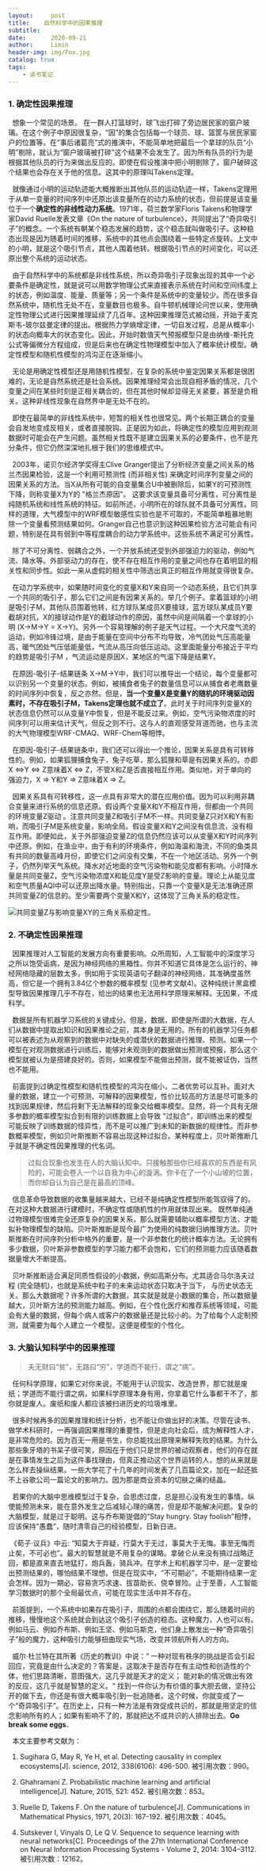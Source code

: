 ```yaml
---
layout:     post                  
title:    自然科学中的因果推理
subtitle: 
date:       2020-09-21
author:     Limin                    
header-img: img/Fox.jpg    
catalog: true                     
tags:                             
    - 读书笔记
---
```


### 1. 确定性因果推理

&nbsp; 想象一个常见的场景。 在一群人打篮球时，球飞出打碎了旁边居民家的窗户玻璃。在这个例子中原因很复杂，“因”的集合包括每一个球员、球、篮筐与居民家窗户的位置等。在“事后诸葛亮”式的推演中，不能简单地把最后一个拿球的队员“小明”剔除，就认为“窗户玻璃被打碎”这个结果不会发生了。因为所有队员的行为是根据其他队员的行为来做出反应的。即使在假设推演中把小明剔除了，窗户破碎这个结果也会存在关于他的信息。这其中的原理叫Takens定理。

&nbsp;  就像通过小明的运动轨迹能大概推断出其他队员的运动轨迹一样，Takens定理用于从单一变量的时间序列中还原出该变量所在的动力系统的状态，但前提是该变量位于一个**确定性的非线性动力系统**。1971年，荷兰数学家Floris Takens和物理学家David Ruelle发表文章《On the nature of turbulence》，共同提出了“奇异吸引子”的概念。一个系统有朝某个稳态发展的趋势，这个稳态就叫做吸引子。这种稳态出现是因为随着时间的推移，系统中的其他点会围绕着一些特定点旋转。上文中的小明，就是这个吸引节点，其他人围着他转。根据吸引节点的时间变化，可以还原出整个系统的运动状态。

&nbsp; 由于自然科学中的系统都是非线性系统，所以奇异吸引子现象出现的其中一个必要条件是确定性，就是说可以用数学物理公式来直接表示系统在时间和空间纬度上的状态，例如温度、能量、质量等；另一个条件是系统中的变量较少。而在很多自然系统中，随机性无处不在，变量数目也极多。自牛顿机械理论问世以来，使用确定性物理公式进行因果推理延续了几百年。这种因果推理范式被动摇，开始于麦克斯韦-玻尔兹曼定律的提出。根据热力学熵增定律，一切自发过程，总是从概率小的状态向概率大的状态变化。因此，开始时数值天气预报模型只是由纳维-斯托克公式等偏微分方程组成，但是后来也在确定性物理模型中加入了概率统计模型。确定性模型和随机性模型的鸿沟正在逐渐缩小。

&nbsp; 无论是用确定性模型还是用随机性模型，在复杂的系统中鉴定因果关系都是很困难的，无论是自然系统还是社会系统。因果推理经常会出现自相矛盾的情况，几个变量之间在某些时刻是正相关耦合的，但在其他时候却显得无关紧要，甚至是负相关。这种非线性现象在自然界中是无处不在的。

&nbsp; 即使在最简单的非线性系统中，短暂的相关性也很常见。两个长期正耦合的变量会自发地变成反相关，或者直接脱钩。正是因为如此，将确定性的模型应用到观测数据时可能会在产生问题。虽然相关性既不是建立因果关系的必要条件，也不是充分条件，但它仍然深深地扎根于我们的思维模式中。

&nbsp;  2003年，诺贝尔经济学奖得主Clive Granger提出了分析经济变量之间关系的格兰杰因果检验，这是一个利用可预测性 (而非相关性) 来确定时间序列变量之间的因果关系的方法。当X从所有可能的自变量集合U中被删除后，如果Y的可预测性下降，则称变量X为Y的 "格兰杰原因"。 这要求该变量具备可分离性，可分离性是纯随机系统和线性系统的特征。如前所述，小明所在的球队就不具备可分离性。同样的道理，大气模型中的WRF模型敏感性实验也是不可取的，不能简单粗暴地剔除一个变量看预测结果如何。Granger自己也意识到这种因果检验方法可能会有问题，特别是在具有弱到中等程度耦合的动力学系统中。这些系统不满足可分离性。

&nbsp;  除了不可分离性、弱耦合之外，一个开放系统还受到外部强迫力的驱动，例如气流、降水等。外部驱动力的存在，使不存在相互作用的变量之间也存在着明显的相关性和同步性。如此一来从虚假的相关性中筛选出真正的相互作用就变得很复杂。

&nbsp; 在动力学系统中，如果随时间变化的变量X和Y来自同一个动态系统，且它们共享一个共同的吸引子，那么它们之间是有因果关系的。举几个例子。拿着篮球的小明是吸引子M，其他队员围着他转，红方球队某成员X要接球，蓝方球队某成员Y要截胡对抗，X的接球动作是Y的截球动作的原因，虽然中间是间隔着一个拿球的小明 (X→M→Y = X→Y)。另外一个容易理解的例子是天气过程。一个大尺度气流的运动，例如冷锋过境，是由于能量在空间中分布不均导致，冷气团处气压高能量高，暖气团处气压低能量低，气流从高压向低压运动。这里面能量分布接近于平均的趋势是吸引子M ，气流运动是原因X，某地区的气温下降是结果Y。

&nbsp; 在原因-吸引子-结果链条 X→M→Y中，我们可以推导出一个结论，每个变量都可以识别另一个变量的状态。例如，被捕食者兔子的数量信息可以从捕食者老鹰数量的时间序列中恢复，反之亦然。但是，**当一个变量X是变量Y的随机的环境驱动因素时，不存在吸引子M，Takens定理也就不成立了**。此时关于时间序列变量X的状态信息仍然可以从变量Y中恢复，但是不能反过来。例如，空气污染物浓度的时间序列可以用来估计天气，但反之则不行。这与人的直观感受背道而驰，也与主流的大气物理模型WRF-CMAQ、WRF-Chem等相悖。

&nbsp;  在原因-吸引子-结果链条中，我们还可以得出一个推论，因果关系是具有可转移性的。例如，如果狐狸捕食兔子，兔子吃草，那么狐狸和草是有因果关系的。亦即X ⇔Y ⇔ Z意味着X ⇔ Z，不管X和Z是否直接相互作用。类似地，对于单向的强迫力，X ⇒ Y和Y ⇒ Z意味着X ⇒ Z。

&nbsp; 因果关系具有可转移性，这一点具有非常大的潜在应用价值。因为可以利用非耦合变量来进行系统的信息还原。假设两个变量X和Y不相互作用，但都由一个共同的环境变量Z驱动 。注意共同变量Z和吸引子M不一样。共同变量Z只对X和Y有影响，而吸引子M是系统变量，影响全局。假设变量X和Y之间没有信息流，没有相互作用。即便如此，关于外部强迫变量Z的信息仍然应该可以从变量X和Y时间序列中还原。例如，在渔业中，由于有利的环境条件，例如海温和海流，不同的鱼类具有共同的数量高峰月份，即使它们之间没有交集，不在一个地区活动。另外一个例子，仍然列举天气系统。降水对近地面的空气污染物和能见度都有影响。小时降水量是共同变量Z，空气污染物浓度X和能见度Y是受Z影响的变量。理论上从能见度和空气质量AQI中可以还原出降水量。特别指出，只靠一个变量X是无法准确还原共同变量Z的信息的。至少需要两个变量X和Y，这体现了三角关系的稳定性。

![共同变量Z与影响变量XY的三角关系稳定性。](https://upload-images.jianshu.io/upload_images/17085473-47151470da7ad60e.png?imageMogr2/auto-orient/strip%7CimageView2/2/w/1240)

### 2. 不确定性因果推理

&nbsp;  因果推理对人工智能的发展方向有重要影响。众所周知，人工智能中的深度学习之所以饱受诟病，是因为神经网络的黑箱性。你并不知道它具体是怎么运行的，神经网络隐藏的层数太多。例如用于实现英语句子翻译的神经网络，其准确度虽然高，但它是一个拥有3.84亿个参数的概率模型 (见参考文献4)。这种纯统计黑盒模型导致因果推理几乎不存在，给出的结果也无法用科学原理来解释。无因果，不成科学。

&nbsp;  数据是所有机器学习系统的关键成分。但是，数据，即使是所谓的大数据，在人们从数据中提取出知识和因果推论之前，其本身是无用的。所有的机器学习任务都可以被表述为从观察到的数据中对缺失的或潜伏的数据进行推理、预测。如果一个模型在对观测数据进行训练后，能够对未观测到的数据做出预测或预报，那么这个模型就被认为是搭建良好的。否则，如果模型不能做出预测，就不能被证伪，当然也不能用。

&nbsp;  前面提到过确定性模型和随机性模型的鸿沟在缩小，二者优势可以互补。面对大量的数据，建立一个可预测、可解释的因果模型，性价比较高的方法是尽可能多的找到因果规律，然后将剩下无法解释的现象交给概率模型。显然，将一个具有无限多参数的概率模型拟合到有限的训练数据上会导致 "过拟合"，即训练出来的模型可能反映了训练数据的怪异性，而不是可以推广到未知的新数据的规律性。而非参数概率模型，例如贝叶斯推断不容易出现这种过拟合。某种程度上，贝叶斯推断几乎就是不确定性因果推理的代名词。

> 过拟合现象也发生在人的大脑认知中。只接触那些你已经喜欢的东西是有风险的，可能会卷入一个以自我为中心的漩涡。你卡在了一个小山坡的位置，而你却自认为自己是在最高的顶峰。

&nbsp; 信息革命导致数据的收集量越来越大，已经不是纯确定性模型所能驾驭得了的。在对这种大数据进行建模时，不确定性或随机性的作用就体现出来。 既然单纯通过物理模型很难完全还原复杂的因果关系，那么就需要辅助以概率模型方法，才能拟补物理模型的缺陷。贝叶斯推断是现今最广为使用的纯数据归纳推理方法。贝叶斯推断在时间序列分析中格外的重要，是一个非参数化的统计概率方法。无论拥有多少数据，贝叶斯非参数模型的学习能力都不会饱和，它们的预测能力应该随着数据量增大不断提高。

&nbsp;  贝叶斯推断适合满足同质性假设的小数据，例如高斯分布。尤其适合马尔洛夫过程 (完全随机)，也就是系统中粒子的未来运动状态只取决于当下， 与历史状态无关。那么大数据呢？许多所谓的大数据，其实就是就是小数据的集合，所以数据量越大，贝叶斯方法的预测能力越高。例如，在个性化医疗和推荐系统等领域，可能会有大量的数据，但每个病人或客户的数据量还是比较小的。为了给每个人定制预测，就需要为每个人建立一个模型。这便是模型的个性化。

### 3. 大脑认知科学中的因果推理

> 夫无财曰“贫”，无路曰“穷”，学道而不能行，谓之“病”。

&nbsp;  任何科学原理，如果它对你来说，不能用于认识现实、改造世界，那它就是废纸；学道而不能行谓之病，如果科学原理本身有用，你拿着它什么事都干不了，那你就是废人。废纸和废人都应该被扫进历史的垃圾堆里。

&nbsp;  很多时候再多的因果推理和统计分析，也不能让你做出好的决策。尽管在读书、做学术科研时，一再强调因果推理的重要性，但是走向社会后，成为解释性人才，是非常危险的。因为百无一用是书生，你总能找出原理来解释失败的结果。为什么那些象牙塔的书呆子很可笑，原因在于他们只是世界的被动观察者，他们的存在就是在事情发生之后为这件事找理由，但真正推动这个世界运转的人，想的从来就是怎么样去操纵结果。一些大学花了十几年的时间发表了几百篇论文，加在一起还抵不上谷歌公司一篇论文的影响力。因为那是商业资本的切肤之痛的结晶。

&nbsp; 若果你的大脑中思维模型过于复杂，会思虑过度，总是担心没有发生的事情。纵使能预测未来，能在意外发生之后减轻心理的痛苦，但是却不能解决问题。复杂的大脑模型，就是过于聪明。这与乔布斯提倡的“Stay hungry. Stay foolish”相悖，应该保持“愚蠢”，随时清零自己的经验模型，日新日进。

&nbsp;《荀子·议兵》中云: “知莫大于弃疑，行莫大于无过，事莫大于无悔。事至无悔而止矣，不可必也”。最大的智慧就是不用复杂的谋略。拿破仑从来没有搞过战略迂回，都是直来直去地猛打，炮兵轰，骑兵冲。在学术上和机器学习中，是一定要给出预测结果的，哪怕结果不理想。但是在现实中，“不可期必”，不能期待结果一定会怎样。因为一期必，容易贪巧求速、拔苗助长、侥幸冒险。止于至善，人工智能学习数据时的那个全局最优点，可能在现实生活中并不存在。

&nbsp; 前面提到，一个系统中如果存在吸引子，周围的点都会围绕它，那么随着时间的推移，慢慢地这个系统就会到达这个吸引子创造的稳态。这种魔力，人也可以有。例如马云、例如乔布斯、例如王坚、例如马斯克，他们身上散发出一种“奇异吸引子”般的魔力，这种吸引力能够扭曲现实气场，改变并领航所有人的方向。

 &nbsp; 威尔·杜兰特在其所著《历史的教训》中说：“ 一种对现有秩序的挑战是否会引起回应，究竟是由什么决定的？答案是，这取决于是否存在有主动性和创造性的个体，他们思路清晰，意图强大，这几乎就是天才的定义； 能对新的情况做出有效的反应，这几乎就是智慧的定义。“  找到一件你认为有价值的事大胆去做，坚持公开的做下去，你还是有很大概率吸引到一批追随者。这个时候，你就变成了一个“奇异吸引子”。在历史上，只有一种方法是有效促成共识的，那就是用坚定的信念影响所有的人；如果有影响不了的，那就把达不成共识的人排除出去。**Go break some eggs.** 

&nbsp; 本文主要参考文献为：

1. Sugihara G, May R, Ye H, et al. Detecting  causality in complex ecosystems[J]. science,  2012, 338(6106): 496-500. 被引用次数：990。

2. Ghahramani Z. Probabilistic machine learning  and artificial intelligence[J]. Nature, 2015, 521:  452. 被引用次数：853。

3. Ruelle D, Takens F. On the nature of turbulence[J]. Communications in Mathematical Physics, 1971, 20(3): 167-192. ‎被引用次数：4045。

4. Sutskever I, Vinyals O, Le Q V. Sequence to sequence learning with neural networks[C]. Proceedings of the 27th International Conference on Neural Information Processing Systems - Volume 2, 2014: 3104–3112.  被引用次数：12162。
